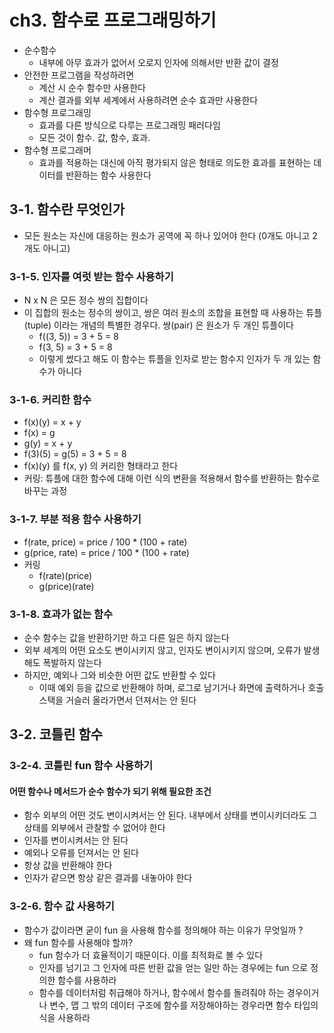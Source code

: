 # ch3. 함수로 프로그래밍하기

- 순수함수
  - 내부에 아무 효과가 없어서 오로지 인자에 의해서만 반환 값이 결정
- 안전한 프로그램을 작성하려면
  - 계산 시 순수 함수만 사용한다
  - 계산 결과를 외부 세계에서 사용하려면 순수 효과만 사용한다
- 함수형 프로그래밍
  - 효과를 다른 방식으로 다루는 프로그래밍 패러다임
  - 모든 것이 함수. 값, 함수, 효과.
- 함수형 프로그래머
  - 효과를 적용하는 대신에 아직 평가되지 않은 형태로 의도한 효과를 표현하는 데이터를 반환하는 함수 사용한다

## 3-1. 함수란 무엇인가
- 모든 원소는 자신에 대응하는 원소가 공역에 꼭 하나 있어야 한다 (0개도 아니고 2개도 아니고)
 
### 3-1-5. 인자를 여럿 받는 함수 사용하기
- N x N 은 모든 정수 쌍의 집합이다
- 이 집합의 원소는 정수의 쌍이고, 쌍은 여러 원소의 조합을 표현할 때 사용하는 튜플(tuple) 이라는 개념의 특별한 경우다. 쌍(pair) 은 원소가 두 개인 튜플이다
  - f((3, 5)) = 3 + 5 = 8
  - f(3, 5) = 3 + 5 = 8
  - 이렇게 썼다고 해도 이 함수는 튜플을 인자로 받는 함수지 인자가 두 개 있는 함수가 아니다

### 3-1-6. 커리한 함수
- f(x)(y) = x + y
- f(x) = g
- g(y) = x + y
- f(3)(5) = g(5) = 3 + 5 = 8
- f(x)(y) 를 f(x, y) 의 커리한 형태라고 한다
- 커링: 튜플에 대한 함수에 대해 이런 식의 변환을 적용해서 함수를 반환하는 함수로 바꾸는 과정

### 3-1-7. 부분 적용 함수 사용하기
- f(rate, price) = price / 100 * (100 + rate)
- g(price, rate) = price / 100 * (100 + rate)
- 커링
  - f(rate)(price)
  - g(price)(rate)

### 3-1-8. 효과가 없는 함수
- 순수 함수는 값을 반환하기만 하고 다른 일은 하지 않는다
- 외부 세계의 어떤 요소도 변이시키지 않고, 인자도 변이시키지 않으며, 오류가 발생해도 폭발하지 않는다
- 하지만, 예외나 그와 비슷한 어떤 값도 반환할 수 있다
  - 이때 예외 등을 값으로 반환해야 하며, 로그로 남기거나 화면에 출력하거나 호출 스택을 거슬러 올라가면서 던져서는 안 된다

## 3-2. 코틀린 함수

### 3-2-4. 코틀린 fun 함수 사용하기
#### 어떤 함수나 메서드가 순수 함수가 되기 위해 필요한 조건
- 함수 외부의 어떤 것도 변이시켜서는 안 된다. 내부에서 상태를 변이시키더라도 그 상태를 외부에서 관찰할 수 없어야 한다
- 인자를 변이시켜서는 안 된다
- 예외나 오류를 던져서는 안 된다
- 항상 값을 반환해야 한다
- 인자가 같으면 항상 같은 결과를 내놓아야 한다

### 3-2-6. 함수 값 사용하기
- 함수가 값이라면 굳이 fun 을 사용해 함수를 정의해야 하는 이유가 무엇일까 ?
- 왜 fun 함수를 사용해야 할까?
  - fun 함수가 더 효율적이기 때문이다. 이를 최적화로 볼 수 있다
  - 인자를 넘기고 그 인자에 따른 반환 값을 얻는 일만 하는 경우에는 fun 으로 정의한 함수를 사용하라
  - 함수를 데이터처럼 취급해야 하거나, 함수에서 함수를 돌려줘야 하는 경우이거나 변수, 맵 그 밖의 데이터 구조에 함수를 저장해야하는 경우라면 함수 타입의 식을 사용하라

 
